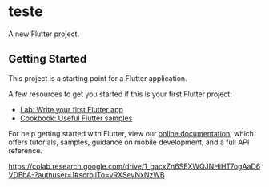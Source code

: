 # teste

A new Flutter project.

## Getting Started

This project is a starting point for a Flutter application.

A few resources to get you started if this is your first Flutter project:

- [Lab: Write your first Flutter app](https://flutter.dev/docs/get-started/codelab)
- [Cookbook: Useful Flutter samples](https://flutter.dev/docs/cookbook)

For help getting started with Flutter, view our
[online documentation](https://flutter.dev/docs), which offers tutorials,
samples, guidance on mobile development, and a full API reference.


https://colab.research.google.com/drive/1_gacxZn6SEXWQJNHiHT7ogAaD6VDEbA-?authuser=1#scrollTo=vRXSevNxNzWB

